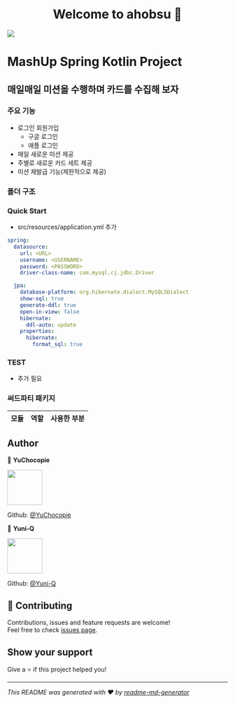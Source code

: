 <h1 align="center">Welcome to ahobsu 👋</h1>
<p>
  <img src="https://img.shields.io/badge/version-1.0.0-blue.svg?cacheSeconds=2592000" />
</p>

# MashUp Spring Kotlin Project

## 매일매일 미션을 수행하며 카드를 수집해 보자

### 주요 기능

- 로그인 회원가입
  - 구글 로그인
  - 애플 로그인
- 매일 새로운 미션 제공
- 주별로 새로운 카드 세트 제공
- 미션 재발급 기능(제한적으로 제공)

### 폴더 구조

### Quick Start

- src/resources/application.yml 추가

```yml
spring:
  datasource:
    url: <URL>
    username: <USERNAME>
    password: <PASSWORD>
    driver-class-name: com.mysql.cj.jdbc.Driver

  jpa:
    database-platform: org.hibernate.dialect.MySQL5Dialect
    show-sql: true
    generate-ddl: true
    open-in-view: false
    hibernate:
      ddl-auto: update
    properties:
      hibernate:
        format_sql: true
```

### TEST

- 추가 필요

### 써드파티 패키지

| 모듈 | 역할 | 사용한 부분 |
| ---- | ---- | ----------- |


## Author

👤 **YuChocopie**

<img src="https://avatars2.githubusercontent.com/u/18034145?s=460&v=4" width=80/>

Github: [@YuChocopie](https://github.com/YuChocopie)

👤 **Yuni-Q**

<img src="https://avatars0.githubusercontent.com/u/18049757?s=460&v=4" width=80/>

Github: [@Yuni-Q](https://github.com/Yuni-Q)

## 🤝 Contributing

Contributions, issues and feature requests are welcome!<br />Feel free to check [issues page](https://github.com/mash-up-kr/Ahobsu-Backend/issues).

## Show your support

Give a ⭐️ if this project helped you!

---

_This README was generated with ❤️ by [readme-md-generator](https://github.com/kefranabg/readme-md-generator)_
